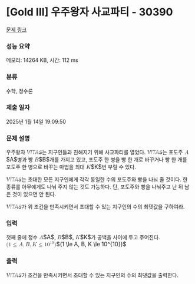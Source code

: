 # [Gold III] 우주왕자 사교파티 - 30390 

[문제 링크](https://www.acmicpc.net/problem/30390) 

### 성능 요약

메모리: 14264 KB, 시간: 112 ms

### 분류

수학, 정수론

### 제출 일자

2025년 1월 14일 19:09:50

### 문제 설명

<p>우주왕자 <span style="background-color:#000;background-image:linear-gradient(163deg,#000 0%,#ccc 50%,#000 100%);background-size:100%;-webkit-background-clip:text;-moz-background-clip:text;-webkit-text-fill-color:transparent;-moz-text-fill-color:transparent;"><em><b>VITAS</b></em></span>는 지구인들과 친해지기 위해 사교파티를 열었다. <span style="background-color:#000;background-image:linear-gradient(163deg,#000 0%,#ccc 50%,#000 100%);background-size:100%;-webkit-background-clip:text;-moz-background-clip:text;-webkit-text-fill-color:transparent;-moz-text-fill-color:transparent;"><em><b>VITAS</b></em></span>는 포도주 <mjx-container class="MathJax" jax="CHTML" style="font-size: 109%; position: relative;"><mjx-math class="MJX-TEX" aria-hidden="true"><mjx-mi class="mjx-i"><mjx-c class="mjx-c1D434 TEX-I"></mjx-c></mjx-mi></mjx-math><mjx-assistive-mml unselectable="on" display="inline"><math xmlns="http://www.w3.org/1998/Math/MathML"><mi>A</mi></math></mjx-assistive-mml><span aria-hidden="true" class="no-mathjax mjx-copytext">$A$</span></mjx-container>병과 빵 <mjx-container class="MathJax" jax="CHTML" style="font-size: 109%; position: relative;"><mjx-math class="MJX-TEX" aria-hidden="true"><mjx-mi class="mjx-i"><mjx-c class="mjx-c1D435 TEX-I"></mjx-c></mjx-mi></mjx-math><mjx-assistive-mml unselectable="on" display="inline"><math xmlns="http://www.w3.org/1998/Math/MathML"><mi>B</mi></math></mjx-assistive-mml><span aria-hidden="true" class="no-mathjax mjx-copytext">$B$</span></mjx-container>개를 가지고 있고, 포도주 한 병을 빵 한 개로 바꾸거나 빵 한 개를 포도주 한 병으로 바꾸는 마법을 최대 <mjx-container class="MathJax" jax="CHTML" style="font-size: 109%; position: relative;"><mjx-math class="MJX-TEX" aria-hidden="true"><mjx-mi class="mjx-i"><mjx-c class="mjx-c1D43E TEX-I"></mjx-c></mjx-mi></mjx-math><mjx-assistive-mml unselectable="on" display="inline"><math xmlns="http://www.w3.org/1998/Math/MathML"><mi>K</mi></math></mjx-assistive-mml><span aria-hidden="true" class="no-mathjax mjx-copytext">$K$</span></mjx-container>번 부릴 수 있다.</p>

<p><span style="background-color:#000;background-image:linear-gradient(163deg,#000 0%,#ccc 50%,#000 100%);background-size:100%;-webkit-background-clip:text;-moz-background-clip:text;-webkit-text-fill-color:transparent;-moz-text-fill-color:transparent;"><em><b>VITAS</b></em></span>는 초대한 모든 지구인에게 각각 동일한 수의 포도주와 빵을 나눠 줄 것이다. 한 종류를 아무에게도 나눠 주지 않는 것도 가능하다. 단, 포도주와 빵을 나눠주고 난 뒤 남은 것이 있으면 안 된다.</p>

<p><span style="background-color:#000;background-image:linear-gradient(163deg,#000 0%,#ccc 50%,#000 100%);background-size:100%;-webkit-background-clip:text;-moz-background-clip:text;-webkit-text-fill-color:transparent;-moz-text-fill-color:transparent;"><em><b>VITAS</b></em></span>가 위 조건을 만족시키면서 초대할 수 있는 지구인의 수의 최댓값을 구하여라.</p>

### 입력 

 <p>첫째 줄에 정수 <mjx-container class="MathJax" jax="CHTML" style="font-size: 109%; position: relative;"><mjx-math class="MJX-TEX" aria-hidden="true"><mjx-mi class="mjx-i"><mjx-c class="mjx-c1D434 TEX-I"></mjx-c></mjx-mi></mjx-math><mjx-assistive-mml unselectable="on" display="inline"><math xmlns="http://www.w3.org/1998/Math/MathML"><mi>A</mi></math></mjx-assistive-mml><span aria-hidden="true" class="no-mathjax mjx-copytext">$A$</span></mjx-container>, <mjx-container class="MathJax" jax="CHTML" style="font-size: 109%; position: relative;"><mjx-math class="MJX-TEX" aria-hidden="true"><mjx-mi class="mjx-i"><mjx-c class="mjx-c1D435 TEX-I"></mjx-c></mjx-mi></mjx-math><mjx-assistive-mml unselectable="on" display="inline"><math xmlns="http://www.w3.org/1998/Math/MathML"><mi>B</mi></math></mjx-assistive-mml><span aria-hidden="true" class="no-mathjax mjx-copytext">$B$</span></mjx-container>, <mjx-container class="MathJax" jax="CHTML" style="font-size: 109%; position: relative;"><mjx-math class="MJX-TEX" aria-hidden="true"><mjx-mi class="mjx-i"><mjx-c class="mjx-c1D43E TEX-I"></mjx-c></mjx-mi></mjx-math><mjx-assistive-mml unselectable="on" display="inline"><math xmlns="http://www.w3.org/1998/Math/MathML"><mi>K</mi></math></mjx-assistive-mml><span aria-hidden="true" class="no-mathjax mjx-copytext">$K$</span></mjx-container>가 공백을 사이에 두고 주어진다. <mjx-container class="MathJax" jax="CHTML" style="font-size: 109%; position: relative;"><mjx-math class="MJX-TEX" aria-hidden="true"><mjx-mo class="mjx-n"><mjx-c class="mjx-c28"></mjx-c></mjx-mo><mjx-mn class="mjx-n"><mjx-c class="mjx-c31"></mjx-c></mjx-mn><mjx-mo class="mjx-n" space="4"><mjx-c class="mjx-c2264"></mjx-c></mjx-mo><mjx-mi class="mjx-i" space="4"><mjx-c class="mjx-c1D434 TEX-I"></mjx-c></mjx-mi><mjx-mo class="mjx-n"><mjx-c class="mjx-c2C"></mjx-c></mjx-mo><mjx-mi class="mjx-i" space="2"><mjx-c class="mjx-c1D435 TEX-I"></mjx-c></mjx-mi><mjx-mo class="mjx-n"><mjx-c class="mjx-c2C"></mjx-c></mjx-mo><mjx-mi class="mjx-i" space="2"><mjx-c class="mjx-c1D43E TEX-I"></mjx-c></mjx-mi><mjx-mo class="mjx-n" space="4"><mjx-c class="mjx-c2264"></mjx-c></mjx-mo><mjx-msup space="4"><mjx-mn class="mjx-n"><mjx-c class="mjx-c31"></mjx-c><mjx-c class="mjx-c30"></mjx-c></mjx-mn><mjx-script style="vertical-align: 0.393em;"><mjx-texatom size="s" texclass="ORD"><mjx-mn class="mjx-n"><mjx-c class="mjx-c31"></mjx-c><mjx-c class="mjx-c30"></mjx-c></mjx-mn></mjx-texatom></mjx-script></mjx-msup><mjx-mo class="mjx-n"><mjx-c class="mjx-c29"></mjx-c></mjx-mo></mjx-math><mjx-assistive-mml unselectable="on" display="inline"><math xmlns="http://www.w3.org/1998/Math/MathML"><mo stretchy="false">(</mo><mn>1</mn><mo>≤</mo><mi>A</mi><mo>,</mo><mi>B</mi><mo>,</mo><mi>K</mi><mo>≤</mo><msup><mn>10</mn><mrow data-mjx-texclass="ORD"><mn>10</mn></mrow></msup><mo stretchy="false">)</mo></math></mjx-assistive-mml><span aria-hidden="true" class="no-mathjax mjx-copytext">$(1 \le A, B, K \le 10^{10})$</span> </mjx-container></p>

### 출력 

 <p><span style="background-color:#000;background-image:linear-gradient(163deg,#000 0%,#ccc 50%,#000 100%);background-size:100%;-webkit-background-clip:text;-moz-background-clip:text;-webkit-text-fill-color:transparent;-moz-text-fill-color:transparent;"><em><b>VITAS</b></em></span>가 조건을 만족시키면서 초대할 수 있는 지구인의 수의 최댓값을 출력한다.</p>

